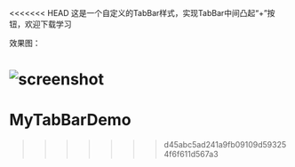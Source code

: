 <<<<<<< HEAD
这是一个自定义的TabBar样式，实现TabBar中间凸起“+”按钮，欢迎下载学习

效果图：

![screenshot](https://coding.net/u/XuDeHong/p/MyTabBarDemo/git/blob/master/screenshot.jpg "screenshot")
=======
# MyTabBarDemo
>>>>>>> d45abc5ad241a9fb09109d593254f6f611d567a3
